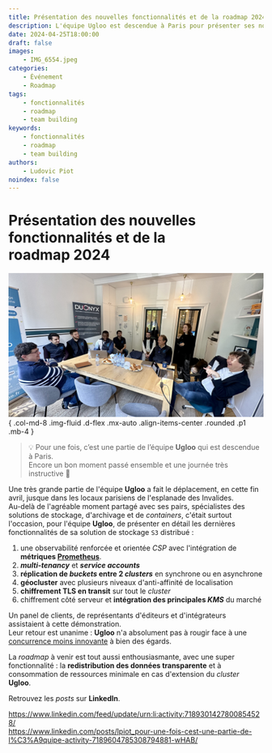 ```yaml
---
title: Présentation des nouvelles fonctionnalités et de la roadmap 2024
description: L'équipe Ugloo est descendue à Paris pour présenter ses nouvelles fonctionnalités et la roadmap des mois à venir
date: 2024-04-25T18:00:00
draft: false
images:
    - IMG_6554.jpeg
categories:
    - Événement
    - Roadmap
tags:
    - fonctionnalités
    - roadmap
    - team building
keywords:
    - fonctionnalités
    - roadmap
    - team building
authors:
    - Ludovic Piot
noindex: false
---
```


# Présentation des nouvelles fonctionnalités et de la roadmap 2024

![L'équipe Ugloo à Paris](IMG_6554.jpeg)
{ .col-md-8 .img-fluid .d-flex .mx-auto .align-items-center .rounded .p1 .mb-4 }

> 💡 Pour une fois, c’est une partie de l’équipe **Ugloo** qui est descendue à Paris.  
> Encore un bon moment passé ensemble et une journée très instructive 🙂

Une très grande partie de l'équipe **Ugloo** a fait le déplacement, en cette fin avril, jusque dans les locaux parisiens de l'esplanade des Invalides.  
Au-delà de l'agréable moment partagé avec ses pairs, spécialistes des solutions de stockage, d'archivage et de _containers_, c'était surtout l'occasion, pour l'équipe **Ugloo**, de présenter en détail les dernières fonctionnalités de sa solution de stockage `S3` distribué :

1. une observabilité renforcée et orientée _CSP_ avec l'intégration de **métriques [Prometheus](https://prometheus.io/)**.
2. **_multi-tenancy_** et **_service accounts_**
3. **réplication de _buckets_ entre 2 _clusters_** en synchrone ou en asynchrone
4. **géocluster** avec plusieurs niveaux d'anti-affinité de localisation
5. **chiffrement TLS en transit** sur tout le _cluster_
6. chiffrement côté serveur et **intégration des principales _KMS_** du marché

Un panel de clients, de représentants d'éditeurs et d'intégrateurs assistaient à cette démonstration.  
Leur retour est unanime : **Ugloo** n'a absolument pas à rougir face à une <u>concurrence moins innovante</u> à bien des égards.  

La _roadmap_ à venir est tout aussi enthousiasmante, avec une super fonctionnalité : la **redistribution des données transparente** et à consommation de ressources minimale en cas d'extension du _cluster_ **Ugloo**.

Retrouvez les _posts_ sur **LinkedIn**.

https://www.linkedin.com/feed/update/urn:li:activity:7189301427800854528/  
https://www.linkedin.com/posts/lpiot_pour-une-fois-cest-une-partie-de-l%C3%A9quipe-activity-7189604785308794881-wHAB/